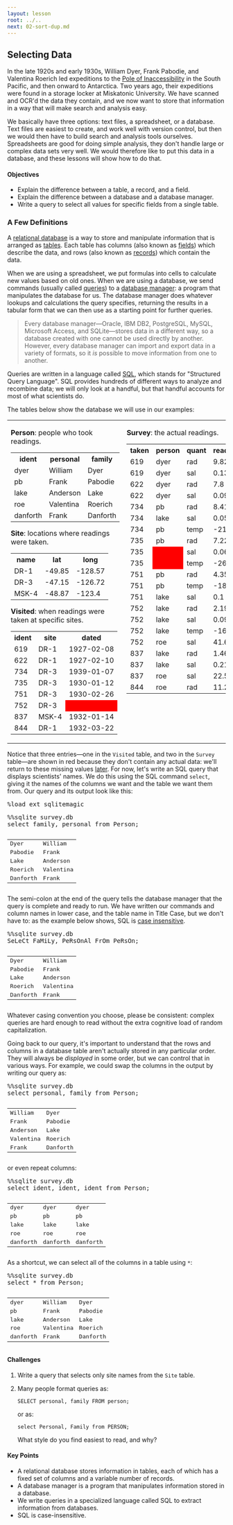 ```yaml
---
layout: lesson
root: ../..
next: 02-sort-dup.md
---
```


## Selecting Data


<div>
<p>In the late 1920s and early 1930s, William Dyer, Frank Pabodie, and Valentina Roerich led expeditions to the <a href="http://en.wikipedia.org/wiki/Pole_of_inaccessibility">Pole of Inaccessibility</a> in the South Pacific, and then onward to Antarctica. Two years ago, their expeditions were found in a storage locker at Miskatonic University. We have scanned and OCR'd the data they contain, and we now want to store that information in a way that will make search and analysis easy.</p>
<p>We basically have three options: text files, a spreadsheet, or a database. Text files are easiest to create, and work well with version control, but then we would then have to build search and analysis tools ourselves. Spreadsheets are good for doing simple analysis, they don't handle large or complex data sets very well. We would therefore like to put this data in a database, and these lessons will show how to do that.</p>
</div>


<div class="objectives">
<h4 id="objectives">Objectives</h4>
<ul>
<li>Explain the difference between a table, a record, and a field.</li>
<li>Explain the difference between a database and a database manager.</li>
<li>Write a query to select all values for specific fields from a single table.</li>
</ul>
</div>

### A Few Definitions


<div>
<p>A <a href="../../gloss.html#relational-database">relational database</a> is a way to store and manipulate information that is arranged as <a href="../../gloss.html#table-database">tables</a>. Each table has columns (also known as <a href="../../gloss.html#field-database">fields</a>) which describe the data, and rows (also known as <a href="../../gloss.html#record-database">records</a>) which contain the data.</p>
<p>When we are using a spreadsheet, we put formulas into cells to calculate new values based on old ones. When we are using a database, we send commands (usually called <a href="../../gloss.html#query">queries</a>) to a <a href="../../gloss.html#database-manager">database manager</a>: a program that manipulates the database for us. The database manager does whatever lookups and calculations the query specifies, returning the results in a tabular form that we can then use as a starting point for further queries.</p>
<blockquote>
<p>Every database manager—Oracle, IBM DB2, PostgreSQL, MySQL, Microsoft Access, and SQLite—stores data in a different way, so a database created with one cannot be used directly by another. However, every database manager can import and export data in a variety of formats, so it <em>is</em> possible to move information from one to another.</p>
</blockquote>
<p>Queries are written in a language called <a href="../../gloss.html#sql">SQL</a>, which stands for &quot;Structured Query Language&quot;. SQL provides hundreds of different ways to analyze and recombine data; we will only look at a handful, but that handful accounts for most of what scientists do.</p>
<p>The tables below show the database we will use in our examples:</p>
</div>


<div>
<table>
<tr>
<td valign="top">
<p><strong>Person</strong>: people who took readings.</p>
<table>
  <tr> <th>
ident
</th> <th>
personal
</th> <th>
family
</th> </tr>
  <tr> <td>
dyer
</td> <td>
William
</td> <td>
Dyer
</td> </tr>
  <tr> <td>
pb
</td> <td>
Frank
</td> <td>
Pabodie
</td> </tr>
  <tr> <td>
lake
</td> <td>
Anderson
</td> <td>
Lake
</td> </tr>
  <tr> <td>
roe
</td> <td>
Valentina
</td> <td>
Roerich
</td> </tr>
  <tr> <td>
danforth
</td> <td>
Frank
</td> <td>
Danforth
</td> </tr>
</table>

<p><strong>Site</strong>: locations where readings were taken.</p>
<table>
  <tr> <th>
name
</th> <th>
lat
</th> <th>
long
</th> </tr>
  <tr> <td>
DR-1
</td> <td>
-49.85
</td> <td>
-128.57
</td> </tr>
  <tr> <td>
DR-3
</td> <td>
-47.15
</td> <td>
-126.72
</td> </tr>
  <tr> <td>
MSK-4
</td> <td>
-48.87
</td> <td>
-123.4
</td> </tr>
</table>

<p><strong>Visited</strong>: when readings were taken at specific sites.</p>
<table>
  <tr> <th>
ident
</th> <th>
site
</th> <th>
dated
</th> </tr>
  <tr> <td>
619
</td> <td>
DR-1
</td> <td>
1927-02-08
</td> </tr>
  <tr> <td>
622
</td> <td>
DR-1
</td> <td>
1927-02-10
</td> </tr>
  <tr> <td>
734
</td> <td>
DR-3
</td> <td>
1939-01-07
</td> </tr>
  <tr> <td>
735
</td> <td>
DR-3
</td> <td>
1930-01-12
</td> </tr>
  <tr> <td>
751
</td> <td>
DR-3
</td> <td>
1930-02-26
</td> </tr>
  <tr> <td>
752
</td> <td>
DR-3
</td> <td bgcolor="red">
 
</td> </tr>
  <tr> <td>
837
</td> <td>
MSK-4
</td> <td>
1932-01-14
</td> </tr>
  <tr> <td>
844
</td> <td>
DR-1
</td> <td>
1932-03-22
</td> </tr>
</table>
</td>
<td valign="top">
<p><strong>Survey</strong>: the actual readings.</p>
<table>
  <tr> <th>
taken
</th> <th>
person
</th> <th>
quant
</th> <th>
reading
</th> </tr>
  <tr> <td>
619
</td> <td>
dyer
</td> <td>
rad
</td> <td>
9.82
</td> </tr>
  <tr> <td>
619
</td> <td>
dyer
</td> <td>
sal
</td> <td>
0.13
</td> </tr>
  <tr> <td>
622
</td> <td>
dyer
</td> <td>
rad
</td> <td>
7.8
</td> </tr>
  <tr> <td>
622
</td> <td>
dyer
</td> <td>
sal
</td> <td>
0.09
</td> </tr>
  <tr> <td>
734
</td> <td>
pb
</td> <td>
rad
</td> <td>
8.41
</td> </tr>
  <tr> <td>
734
</td> <td>
lake
</td> <td>
sal
</td> <td>
0.05
</td> </tr>
  <tr> <td>
734
</td> <td>
pb
</td> <td>
temp
</td> <td>
-21.5
</td> </tr>
  <tr> <td>
735
</td> <td>
pb
</td> <td>
rad
</td> <td>
7.22
</td> </tr>
  <tr> <td>
735
</td> <td bgcolor="red">
 
</td> <td>
sal
</td> <td>
0.06
</td> </tr>
  <tr> <td>
735
</td> <td bgcolor="red">
 
</td> <td>
temp
</td> <td>
-26.0
</td> </tr>
  <tr> <td>
751
</td> <td>
pb
</td> <td>
rad
</td> <td>
4.35
</td> </tr>
  <tr> <td>
751
</td> <td>
pb
</td> <td>
temp
</td> <td>
-18.5
</td> </tr>
  <tr> <td>
751
</td> <td>
lake
</td> <td>
sal
</td> <td>
0.1
</td> </tr>
  <tr> <td>
752
</td> <td>
lake
</td> <td>
rad
</td> <td>
2.19
</td> </tr>
  <tr> <td>
752
</td> <td>
lake
</td> <td>
sal
</td> <td>
0.09
</td> </tr>
  <tr> <td>
752
</td> <td>
lake
</td> <td>
temp
</td> <td>
-16.0
</td> </tr>
  <tr> <td>
752
</td> <td>
roe
</td> <td>
sal
</td> <td>
41.6
</td> </tr>
  <tr> <td>
837
</td> <td>
lake
</td> <td>
rad
</td> <td>
1.46
</td> </tr>
  <tr> <td>
837
</td> <td>
lake
</td> <td>
sal
</td> <td>
0.21
</td> </tr>
  <tr> <td>
837
</td> <td>
roe
</td> <td>
sal
</td> <td>
22.5
</td> </tr>
  <tr> <td>
844
</td> <td>
roe
</td> <td>
rad
</td> <td>
11.25
</td> </tr>
</table>
</td>
</tr>
</table>

</div>


<div>
<p>Notice that three entries—one in the <code>Visited</code> table, and two in the <code>Survey</code> table—are shown in red because they don't contain any actual data: we'll return to these missing values <a href="#s:null">later</a>. For now, let's write an SQL query that displays scientists' names. We do this using the SQL command <code>select</code>, giving it the names of the columns we want and the table we want them from. Our query and its output look like this:</p>
</div>


<div class="in">
<pre>%load_ext sqlitemagic</pre>
</div>


<div class="in">
<pre>%%sqlite survey.db
select family, personal from Person;</pre>
</div>

<div class="out">
<pre><table>
<tr><td>Dyer</td><td>William</td></tr>
<tr><td>Pabodie</td><td>Frank</td></tr>
<tr><td>Lake</td><td>Anderson</td></tr>
<tr><td>Roerich</td><td>Valentina</td></tr>
<tr><td>Danforth</td><td>Frank</td></tr>
</table></pre>
</div>


<div>
<p>The semi-colon at the end of the query tells the database manager that the query is complete and ready to run. We have written our commands and column names in lower case, and the table name in Title Case, but we don't have to: as the example below shows, SQL is <a href="../../gloss.html#case-insensitive">case insensitive</a>.</p>
</div>


<div class="in">
<pre>%%sqlite survey.db
SeLeCt FaMiLy, PeRsOnAl FrOm PeRsOn;</pre>
</div>

<div class="out">
<pre><table>
<tr><td>Dyer</td><td>William</td></tr>
<tr><td>Pabodie</td><td>Frank</td></tr>
<tr><td>Lake</td><td>Anderson</td></tr>
<tr><td>Roerich</td><td>Valentina</td></tr>
<tr><td>Danforth</td><td>Frank</td></tr>
</table></pre>
</div>


<div>
<p>Whatever casing convention you choose, please be consistent: complex queries are hard enough to read without the extra cognitive load of random capitalization.</p>
</div>


<div>
<p>Going back to our query, it's important to understand that the rows and columns in a database table aren't actually stored in any particular order. They will always be <em>displayed</em> in some order, but we can control that in various ways. For example, we could swap the columns in the output by writing our query as:</p>
</div>


<div class="in">
<pre>%%sqlite survey.db
select personal, family from Person;</pre>
</div>

<div class="out">
<pre><table>
<tr><td>William</td><td>Dyer</td></tr>
<tr><td>Frank</td><td>Pabodie</td></tr>
<tr><td>Anderson</td><td>Lake</td></tr>
<tr><td>Valentina</td><td>Roerich</td></tr>
<tr><td>Frank</td><td>Danforth</td></tr>
</table></pre>
</div>


<div>
<p>or even repeat columns:</p>
</div>


<div class="in">
<pre>%%sqlite survey.db
select ident, ident, ident from Person;</pre>
</div>

<div class="out">
<pre><table>
<tr><td>dyer</td><td>dyer</td><td>dyer</td></tr>
<tr><td>pb</td><td>pb</td><td>pb</td></tr>
<tr><td>lake</td><td>lake</td><td>lake</td></tr>
<tr><td>roe</td><td>roe</td><td>roe</td></tr>
<tr><td>danforth</td><td>danforth</td><td>danforth</td></tr>
</table></pre>
</div>


<div>
<p>As a shortcut, we can select all of the columns in a table using <code>*</code>:</p>
</div>


<div class="in">
<pre>%%sqlite survey.db
select * from Person;</pre>
</div>

<div class="out">
<pre><table>
<tr><td>dyer</td><td>William</td><td>Dyer</td></tr>
<tr><td>pb</td><td>Frank</td><td>Pabodie</td></tr>
<tr><td>lake</td><td>Anderson</td><td>Lake</td></tr>
<tr><td>roe</td><td>Valentina</td><td>Roerich</td></tr>
<tr><td>danforth</td><td>Frank</td><td>Danforth</td></tr>
</table></pre>
</div>


<div>
<h4 id="challenges">Challenges</h4>
<ol style="list-style-type: decimal">
<li><p>Write a query that selects only site names from the <code>Site</code> table.</p></li>
<li><p>Many people format queries as:</p>
<pre><code>SELECT personal, family FROM person;</code></pre>
<p>or as:</p>
<pre><code>select Personal, Family from PERSON;</code></pre>
<p>What style do you find easiest to read, and why?</p></li>
</ol>
</div>


<div class="keypoints">
<h4 id="key-points">Key Points</h4>
<ul>
<li>A relational database stores information in tables, each of which has a fixed set of columns and a variable number of records.</li>
<li>A database manager is a program that manipulates information stored in a database.</li>
<li>We write queries in a specialized language called SQL to extract information from databases.</li>
<li>SQL is case-insensitive.</li>
</ul>
</div>
